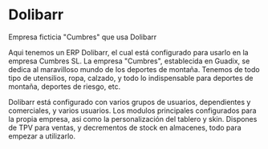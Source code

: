 # Dolibarr
Empresa ficticia "Cumbres" que usa Dolibarr

Aqui tenemos un ERP Dolibarr, el cual está configurado para usarlo en la empresa Cumbres SL.
La empresa "Cumbres", establecida en Guadix, se dedica al maravilloso mundo de los deportes de montaña.
Tenemos de todo tipo de utensilios, ropa, calzado, y todo lo indispensable para deportes de montaña, deportes de riesgo, etc.

Dolibarr está configurado con varios grupos de usuarios, dependientes y comerciales, y varios usuarios.
Los modulos principales configurados para la propia empresa, asi como la personalización del tablero y skin.
Dispones de TPV para ventas, y decrementos de stock en almacenes, todo para empezar a utilizarlo.




